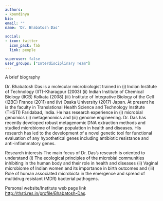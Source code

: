 ```yaml
---
authors:
- koundinya
bio: 
email: ""
name: 'Dr. Bhabatosh Das'

social:
- icon: twitter
  icon_pack: fab
  link: people

superuser: false
user_groups: ["Interdisciplinary Team"]
---
```

A brief biography

Dr. Bhabatosh Das is a molecular microbiologist trained in (i) Indian Institute of Technology (IIT)-Kharagpur (2003) (ii) Indian Institute of Chemical Biology (IICB) Kolkata (2008) (iii) Institute of Integrative Biology of the Cell (I2BC) France (2011) and (iv) Osaka University (2017) Japan. At present he is the faculty in Translational Health Science and Technology Institute (THSTI) Faridabad, India. He has research experience in (i) microbial genomics (ii) metagenomics and (iii) genome engineering. Dr. Das has recently developed robust metagenomic DNA extraction methods and studied microbiome of Indian population in health and diseases. His research has led to the development of a novel genetic tool for functional evaluation of any hypothetical genes including antibiotic resistance and anti-inflammatory genes. 

Research interests
The main focus of Dr. Das’s research is oriented to understand (i) The ecological principles of the microbial communities inhibiting in the human body and their role in health and diseases (ii) Vaginal microbiome of Indian women and its importance in birth outcomes and (iii) Role of human associated microbiota in the emergence and spread of multidrug resistant (MDR) bacterial pathogens.

Personal website/Institute web page link
http://thsti.res.in/profile/Bhabatosh-Das.
